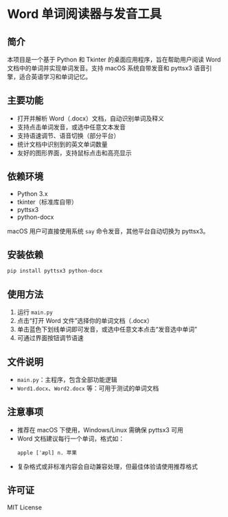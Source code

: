 # Word 单词阅读器与发音工具

## 简介

本项目是一个基于 Python 和 Tkinter 的桌面应用程序，旨在帮助用户阅读 Word 文档中的单词并实现单词发音。支持 macOS 系统自带发音和 pyttsx3 语音引擎，适合英语学习和单词记忆。

## 主要功能
- 打开并解析 Word（.docx）文档，自动识别单词及释义
- 支持点击单词发音，或选中任意文本发音
- 支持语速调节、语音切换（部分平台）
- 统计文档中识别到的英文单词数量
- 友好的图形界面，支持鼠标点击和高亮显示

## 依赖环境
- Python 3.x
- tkinter（标准库自带）
- pyttsx3
- python-docx

macOS 用户可直接使用系统 `say` 命令发音，其他平台自动切换为 pyttsx3。

## 安装依赖
```bash
pip install pyttsx3 python-docx
```

## 使用方法
1. 运行 `main.py`
2. 点击“打开 Word 文件”选择你的单词文档（.docx）
3. 单击蓝色下划线单词即可发音，或选中任意文本点击“发音选中单词”
4. 可通过界面按钮调节语速

## 文件说明
- `main.py`：主程序，包含全部功能逻辑
- `Word1.docx`、`Word2.docx` 等：可用于测试的单词文档

## 注意事项
- 推荐在 macOS 下使用，Windows/Linux 需确保 pyttsx3 可用
- Word 文档建议每行一个单词，格式如：
  ```
  apple [ˈæpl] n. 苹果
  ```
- 复杂格式或非标准内容会自动兼容处理，但最佳体验请使用推荐格式

## 许可证
MIT License
